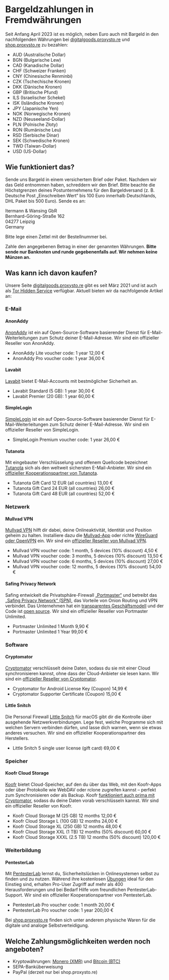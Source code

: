 # Bargeldzahlungen in Fremdwährungen

Seit Anfang April 2023 ist es möglich, neben Euro auch mit Bargeld in den nachfolgenden Währungen bei [digitalgoods.proxysto.re](https://digitalgoods.proxysto.re) und [shop.proxysto.re](https://shop.proxysto.re) zu bezahlen:

* AUD (Australische Dollar)
* BGN (Bulgarische Lew)
* CAD (Kanadische Dollar)
* CHF (Schweizer Franken)
* CNY (Chinesische Renminbi)
* CZK (Tschechische Kronen)
* DKK (Dänische Kronen)
* GBP (Britische Pfund)
* ILS (Israelischer Schekel)
* ISK (Isländische Kronen)
* JPY (Japanische Yen)
* NOK (Norwegische Kronen)
* NZD (Neuseeland-Dollar)
* PLN (Polnische Złoty)
* RON (Rumänische Leu)
* RSD (Serbische Dinar)
* SEK (Schwedische Kronen)
* TWD (Taiwan-Dollar)
* USD (US-Dollar)

## Wie funktioniert das?

Sende uns Bargeld in einem versichertem Brief oder Paket. Nachdem wir das Geld entnommen haben, schreddern wir den Brief. Bitte beachte die Höchstgrenzen deines Postunternehmens für den Bargeldversand (z. B. Deutsche Post „Einschreiben Wert“ bis 100 Euro innerhalb Deutschlands, DHL Paket bis 500 Euro). Sende es an:

Itermann & Wansing GbR<br>
Bernhard-Göring-Straße 162<br>
04277 Leipzig<br>
Germany

Bitte lege einen Zettel mit der Bestellnummer bei.

Zahle den angegebenen Betrag in einer der genannten Währungen. **Bitte sende nur Banknoten und runde gegebenenfalls auf. Wir nehmen keine Münzen an.**

## Was kann ich davon kaufen?

Unsere Seite [digitalgoods.proxysto.re](https://digitalgoods.proxysto.re) gibt es seit März 2021 und ist auch als [Tor Hidden Service](http://digitazyyxyihwwzudp5syxxyn3qhcd63wqcha2dxpfqiyydmrgdiaad.onion/) verfügbar. Aktuell bieten wir da nachfolgende Artikel an:

### E-Mail
#### AnonAddy
<a rel="noreferrer" target="_blank" href="https://anonaddy.com/">AnonAddy</a> ist ein auf Open-Source-Software basierender Dienst für E-Mail-Weiterleitungen zum Schutz deiner E-Mail-Adresse. Wir sind ein offizieller Reseller von AnonAddy.

* AnonAddy Lite voucher code: 1 year 12,00 €
* AnonAddy Pro voucher code: 1 year 36,00 €

#### Lavabit
<a rel="noreferrer" target="_blank" href="https://lavabit.com/consumer.html">Lavabit</a> bietet E-Mail-Accounts mit bestmöglicher Sicherheit an.

* Lavabit Standard (5 GB): 1 year 30,00 €
* Lavabit Premier (20 GB): 1 year 60,00 €

#### SimpleLogin
<a rel="noreferrer" target="_blank" href="https://simplelogin.io">SimpleLogin</a> ist ein auf Open-Source-Software basierender Dienst für E-Mail-Weiterleitungen zum Schutz deiner E-Mail-Adresse. Wir sind ein offizieller Reseller von SimpleLogin.

* SimpleLogin Premium voucher code: 1 year 26,00 €

#### Tutanota
Mit eingebauter Verschlüsselung und offenem Quellcode bezeichnet <a rel="noreferrer" target="_blank" href="https://tutanota.com/">Tutanota</a> sich als den weltweit sichersten E-Mail-Anbieter. Wir sind ein <a rel="noreferrer" target="_blank" href="https://tutanota.com/de/faq/#cryptocurrency">offizieller Kooperationspartner von Tutanota</a>.

* Tutanota Gift Card 12 EUR (all countries) 13,00 €
* Tutanota Gift Card 24 EUR (all countries) 26,00 €
* Tutanota Gift Card 48 EUR (all countries) 52,00 €

### Netzwerk
#### Mullvad VPN
<a rel="noreferrer" target="_blank" href="https://mullvad.net/">Mullvad VPN</a> hilft dir dabei, deine Onlineaktivität, Identität und Position geheim zu halten. Installiere dazu die <a rel="noreferrer" target="_blank" href="https://mullvad.net/de/download/">Mullvad-App</a> oder richte <a rel="noreferrer" target="_blank" href="https://mullvad.net/de/help/">WireGuard oder OpenVPN</a> ein. Wir sind ein <a rel="noreferrer" target="_blank" href="https://mullvad.net/de/help/partnerships-and-resellers/">offizieller Reseller von Mullvad VPN</a>.

* Mullvad VPN voucher code: 1 month, 5 devices (10% discount) 4,50 €
* Mullvad VPN voucher code: 3 months, 5 devices (10% discount) 13,50 €
* Mullvad VPN voucher code: 6 months, 5 devices (10% discount) 27,00 €
* Mullvad VPN voucher code: 12 months, 5 devices (10% discount) 54,00 €

#### Safing Privacy Network
Safing entwickelt die Privatsphäre-Firewall <a rel="noreferrer" target="_blank" href="https://safing.io">„Portmaster“</a> und betreibt das <a rel="noreferrer" target="_blank" href="https://safing.io/spn/">„Safing Privacy Network“ (SPN)</a>, das Vorteile von Onion Routing und VPN verbindet. Das Unternehmen hat ein <a rel="noreferrer" target="_blank" href="https://safing.io/business-model/">transparentes Geschäftsmodell</a> und der Code ist <a rel="noreferrer" target="_blank" href="https://github.com/safing/">open source</a>. Wir sind ein offizieller Reseller von Portmaster Unlimited.

* Portmaster Unlimited 1 Month 9,90 €
* Portmaster Unlimited 1 Year 99,00 €

### Software
#### Cryptomator
<a rel="noreferrer" target="_blank" href="https://cryptomator.org/">Cryptomator</a> verschlüsselt deine Daten, sodass du sie mit einer Cloud synchronisieren kannst, ohne dass der Cloud-Anbieter sie lesen kann. Wir sind ein <a rel="noreferrer" target="_blank" href="https://cryptomator.org/de/coop/proxystore/">offizieller Reseller von Cryptomator</a>.

* Cryptomator for Android License Key (Coupon) 14,99 €
* Cryptomator Supporter Certificate (Coupon) 15,00 €

#### Little Snitch
Die Personal Firewall <a rel="noreferrer" target="_blank" href="https://www.obdev.at/products/littlesnitch/index.html">Little Snitch</a> für macOS gibt dir die Kontrolle über ausgehende Netzwerkverbindungen. Lege fest, welche Programme sich mit welchen Servern verbinden dürfen, und lasse dich warnen, wenn sie etwas anderes versuchen. Wir sind ein offizieller Kooperationspartner des Herstellers.

* Little Snitch 5 single user license (gift card) 69,00 €

### Speicher
#### Koofr Cloud Storage
<a rel="noreferrer" target="_blank" href="https://koofr.eu/">Koofr</a> bietet Cloud-Speicher, auf den du über das Web, mit den Koofr-Apps oder über Protokolle wie WebDAV oder rclone zugreifen kannst – perfekt zum Synchronisieren oder als Backup. Koofr <a rel="noreferrer" target="_blank" href="https://koofr.eu/blog/posts/koofr-with-cryptomator-on-your-computer">funktioniert auch prima mit Cryptomator</a>, sodass du deine Daten vorab verschlüsseln kannst. Wir sind ein offizieller Reseller von Koofr.

* Koofr Cloud Storage M (25 GB) 12 months 12,00 €
* Koofr Cloud Storage L (100 GB) 12 months 24,00 €
* Koofr Cloud Storage XL (250 GB) 12 months 48,00 €
* Koofr Cloud Storage XXL (1 TB) 12 months (50% discount) 60,00 €
* Koofr Cloud Storage XXXL (2.5 TB) 12 months (50% discount) 120,00 €

### Weiterbildung
#### PentesterLab
Mit <a rel="noreferrer" target="_blank" href="https://www.pentesterlab.com">PentesterLab</a> lernst du, Sicherheitslücken in Onlinesystemen selbst zu finden und zu nutzen. Während ihre kostenlosen <a rel="noreferrer" target="_blank" href="https://www.pentesterlab.com/exercises">Übungen</a> ideal für den Einstieg sind, erhalten Pro-User Zugriff auf mehr als 400 Herausforderungen und bei Bedarf Hilfe vom freundlichen PentesterLab-Support. Wir sind ein offizieller Kooperationspartner von PentesterLab.

* PentesterLab Pro voucher code: 1 month 20,00 €
* PentesterLab Pro voucher code: 1 year 200,00 €

Bei [shop.proxysto.re](https://shop.proxysto.re) finden sich unter anderem physische Waren für die digitale und analoge Selbstverteidigung.

## Welche Zahlungsmöglichkeiten werden noch angeboten?

* Kryptowährungen: [Monero (XMR)](https://www.getmonero.org/) und [Bitcoin (BTC)](https://bitcoin.org)
* SEPA-Banküberweisung
* PayPal (derzeit nur bei shop.proxysto.re)

